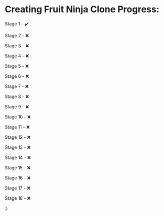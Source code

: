# Creating Fruit Ninja Clone Progress:
Stage 1 - ✔️

Stage 2 - ❌

Stage 3 - ❌

Stage 4 - ❌

Stage 5 - ❌

Stage 6 - ❌

Stage 7 - ❌

Stage 8 - ❌

Stage 9 - ❌

Stage 10 - ❌

Stage 11 - ❌

Stage 12 - ❌

Stage 13 - ❌

Stage 14 - ❌

Stage 15 - ❌

Stage 16 - ❌

Stage 17 - ❌

Stage 18 - ❌

:)

